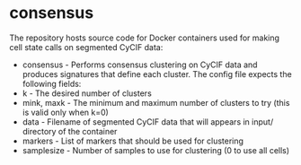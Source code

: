 # consensus

The repository hosts source code for Docker containers used for making cell state calls on segmented CyCIF data:
* consensus - Performs consensus clustering on CyCIF data and produces signatures that define each cluster. The config file expects the following fields:
 * k - The desired number of clusters
 * mink, maxk - The minimum and maximum number of clusters to try (this is valid only when k=0)
 * data - Filename of segmented CyCIF data that will appears in input/ directory of the container
 * markers - List of markers that should be used for clustering
 * samplesize - Number of samples to use for clustering (0 to use all cells)
